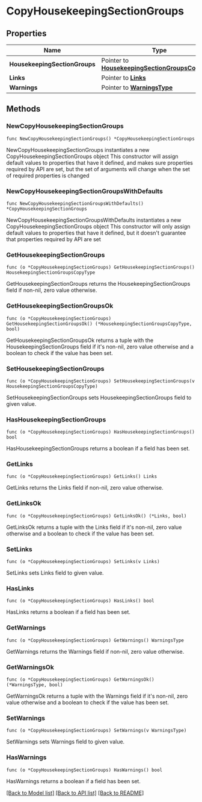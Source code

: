 # CopyHousekeepingSectionGroups

## Properties

Name | Type | Description | Notes
------------ | ------------- | ------------- | -------------
**HousekeepingSectionGroups** | Pointer to [**HousekeepingSectionGroupsCopyType**](HousekeepingSectionGroupsCopyType.md) |  | [optional] 
**Links** | Pointer to [**Links**](Links.md) |  | [optional] 
**Warnings** | Pointer to [**WarningsType**](WarningsType.md) |  | [optional] 

## Methods

### NewCopyHousekeepingSectionGroups

`func NewCopyHousekeepingSectionGroups() *CopyHousekeepingSectionGroups`

NewCopyHousekeepingSectionGroups instantiates a new CopyHousekeepingSectionGroups object
This constructor will assign default values to properties that have it defined,
and makes sure properties required by API are set, but the set of arguments
will change when the set of required properties is changed

### NewCopyHousekeepingSectionGroupsWithDefaults

`func NewCopyHousekeepingSectionGroupsWithDefaults() *CopyHousekeepingSectionGroups`

NewCopyHousekeepingSectionGroupsWithDefaults instantiates a new CopyHousekeepingSectionGroups object
This constructor will only assign default values to properties that have it defined,
but it doesn't guarantee that properties required by API are set

### GetHousekeepingSectionGroups

`func (o *CopyHousekeepingSectionGroups) GetHousekeepingSectionGroups() HousekeepingSectionGroupsCopyType`

GetHousekeepingSectionGroups returns the HousekeepingSectionGroups field if non-nil, zero value otherwise.

### GetHousekeepingSectionGroupsOk

`func (o *CopyHousekeepingSectionGroups) GetHousekeepingSectionGroupsOk() (*HousekeepingSectionGroupsCopyType, bool)`

GetHousekeepingSectionGroupsOk returns a tuple with the HousekeepingSectionGroups field if it's non-nil, zero value otherwise
and a boolean to check if the value has been set.

### SetHousekeepingSectionGroups

`func (o *CopyHousekeepingSectionGroups) SetHousekeepingSectionGroups(v HousekeepingSectionGroupsCopyType)`

SetHousekeepingSectionGroups sets HousekeepingSectionGroups field to given value.

### HasHousekeepingSectionGroups

`func (o *CopyHousekeepingSectionGroups) HasHousekeepingSectionGroups() bool`

HasHousekeepingSectionGroups returns a boolean if a field has been set.

### GetLinks

`func (o *CopyHousekeepingSectionGroups) GetLinks() Links`

GetLinks returns the Links field if non-nil, zero value otherwise.

### GetLinksOk

`func (o *CopyHousekeepingSectionGroups) GetLinksOk() (*Links, bool)`

GetLinksOk returns a tuple with the Links field if it's non-nil, zero value otherwise
and a boolean to check if the value has been set.

### SetLinks

`func (o *CopyHousekeepingSectionGroups) SetLinks(v Links)`

SetLinks sets Links field to given value.

### HasLinks

`func (o *CopyHousekeepingSectionGroups) HasLinks() bool`

HasLinks returns a boolean if a field has been set.

### GetWarnings

`func (o *CopyHousekeepingSectionGroups) GetWarnings() WarningsType`

GetWarnings returns the Warnings field if non-nil, zero value otherwise.

### GetWarningsOk

`func (o *CopyHousekeepingSectionGroups) GetWarningsOk() (*WarningsType, bool)`

GetWarningsOk returns a tuple with the Warnings field if it's non-nil, zero value otherwise
and a boolean to check if the value has been set.

### SetWarnings

`func (o *CopyHousekeepingSectionGroups) SetWarnings(v WarningsType)`

SetWarnings sets Warnings field to given value.

### HasWarnings

`func (o *CopyHousekeepingSectionGroups) HasWarnings() bool`

HasWarnings returns a boolean if a field has been set.


[[Back to Model list]](../README.md#documentation-for-models) [[Back to API list]](../README.md#documentation-for-api-endpoints) [[Back to README]](../README.md)


